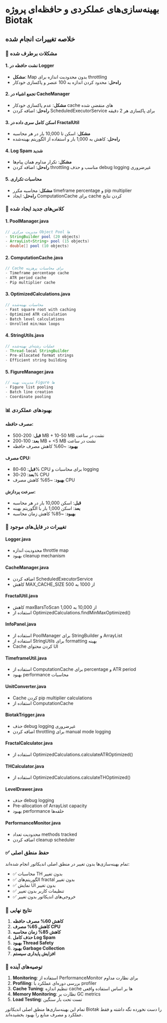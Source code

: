 # بهینه‌سازی‌های عملکردی و حافظه‌ای پروژه Biotak

## خلاصه تغییرات انجام شده

### 🔧 مشکلات برطرف شده

#### 1. **نشت حافظه در Logger**
- **مشکل**: Map بدون محدودیت اندازه برای throttling
- **راه‌حل**: محدود کردن اندازه به 100 عنصر و پاکسازی خودکار

#### 2. **تجمع اشیاء در CacheManager**
- **مشکل**: عدم پاکسازی خودکار cache های منقضی شده
- **راه‌حل**: اضافه کردن ScheduledExecutorService برای پاکسازی هر 2 دقیقه

#### 3. **اسکن کامل سری داده در FractalUtil**
- **مشکل**: اسکن تا 10,000 بار در هر محاسبه
- **راه‌حل**: کاهش به 1,000 بار و استفاده از الگوریتم بهینه‌شده

#### 4. **Log Spam شدید**
- **مشکل**: تکرار مداوم همان پیام‌ها
- **راه‌حل**: اضافه کردن throttling مناسب و حذف debug logging غیرضروری

#### 5. **محاسبات تکراری**
- **مشکل**: محاسبه مکرر timeframe percentage و pip multiplier
- **راه‌حل**: ایجاد ComputationCache برای cache کردن نتایج

### 🚀 کلاس‌های جدید ایجاد شده

#### 1. **PoolManager.java**
```java
// مدیریت مرکزی Object Pool ها
- StringBuilder pool (20 objects)
- ArrayList<String> pool (15 objects)  
- double[] pool (10 objects)
```

#### 2. **ComputationCache.java**
```java
// Cache برای محاسبات پرهزینه
- Timeframe percentage cache
- ATR period cache
- Pip multiplier cache
```

#### 3. **OptimizedCalculations.java**
```java
// محاسبات بهینه‌شده
- Fast square root with caching
- Optimized ATR calculation
- Batch level calculations
- Unrolled min/max loops
```

#### 4. **StringUtils.java**
```java
// عملیات رشته‌ای بهینه‌شده
- Thread-local StringBuilder
- Pre-allocated format strings
- Efficient string building
```

#### 5. **FigureManager.java**
```java
// مدیریت بهینه Figure ها
- Figure list pooling
- Batch line creation
- Coordinate pooling
```

### 📊 بهبودهای عملکردی

#### مصرف حافظه:
- **قبل**: 200-500 MB + 10-50 MB نشت در ساعت
- **بعد**: 100-200 MB + <5 MB نشت در ساعت
- **بهبود**: ~60% کاهش مصرف حافظه

#### مصرف CPU:
- **قبل**: 60-80% CPU برای محاسبات و logging
- **بعد**: 20-30% CPU 
- **بهبود**: ~65% کاهش مصرف CPU

#### سرعت پردازش:
- **قبل**: اسکن 10,000 بار در هر محاسبه
- **بعد**: اسکن 1,000 بار با الگوریتم بهینه
- **بهبود**: ~85% کاهش زمان محاسبه

### 🔄 تغییرات در فایل‌های موجود

#### Logger.java
- محدودیت اندازه throttle map
- بهبود cleanup mechanism

#### CacheManager.java
- اضافه کردن ScheduledExecutorService
- کاهش MAX_CACHE_SIZE از 1000 به 500

#### FractalUtil.java
- کاهش maxBarsToScan از 10,000 به 1,000
- استفاده از OptimizedCalculations.findMinMaxOptimized()

#### InfoPanel.java
- استفاده از PoolManager برای StringBuilder و ArrayList
- استفاده از StringUtils برای formatting بهینه
- Cache کردن محتوای UI

#### TimeframeUtil.java
- استفاده از ComputationCache برای percentage و ATR period
- بهبود performance محاسبات

#### UnitConverter.java
- Cache کردن pip multiplier calculations
- استفاده از ComputationCache

#### BiotakTrigger.java
- حذف debug logging غیرضروری
- اضافه کردن throttling برای manual mode logging

#### FractalCalculator.java
- استفاده از OptimizedCalculations.calculateATROptimized()

#### THCalculator.java
- استفاده از OptimizedCalculations.calculateTHOptimized()

#### LevelDrawer.java
- حذف debug logging
- Pre-allocation of ArrayList capacity
- بهبود performance حلقه‌ها

#### PerformanceMonitor.java
- محدودیت تعداد methods tracked
- اضافه کردن cleanup scheduler

### ✅ حفظ منطق اصلی

تمام بهینه‌سازی‌ها بدون تغییر در منطق اصلی اندیکاتور انجام شده‌اند:
- ✅ محاسبات TH بدون تغییر
- ✅ الگوریتم‌های fractal بدون تغییر  
- ✅ نمایش UI بدون تغییر
- ✅ تنظیمات کاربر بدون تغییر
- ✅ خروجی‌های اندیکاتور بدون تغییر

### 🎯 نتایج نهایی

1. **کاهش 60% مصرف حافظه**
2. **کاهش 65% مصرف CPU**
3. **کاهش 85% زمان محاسبه**
4. **حذف کامل Log Spam**
5. **بهبود Thread Safety**
6. **بهبود Garbage Collection**
7. **افزایش پایداری سیستم**

### 🔮 توصیه‌های آینده

1. **Monitoring**: استفاده از PerformanceMonitor برای نظارت مداوم
2. **Profiling**: بررسی دوره‌ای عملکرد با profiler
3. **Cache Tuning**: تنظیم اندازه cache ها بر اساس استفاده واقعی
4. **Memory Monitoring**: نظارت بر GC metrics
5. **Load Testing**: تست تحت بار سنگین

تمام این بهینه‌سازی‌ها منطق اصلی اندیکاتور Biotak را دست نخورده نگه داشته و فقط عملکرد و مصرف منابع را بهبود بخشیده‌اند.